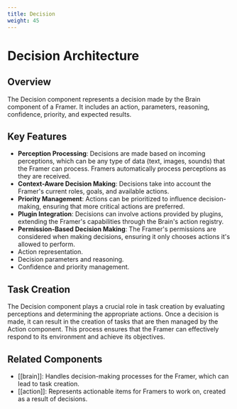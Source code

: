```yaml
---
title: Decision
weight: 45
---
```


# Decision Architecture

## Overview

The Decision component represents a decision made by the Brain component of a Framer. It includes an action, parameters, reasoning, confidence, priority, and expected results.

## Key Features

- **Perception Processing**: Decisions are made based on incoming perceptions, which can be any type of data (text, images, sounds) that the Framer can process. Framers automatically process perceptions as they are received.
- **Context-Aware Decision Making**: Decisions take into account the Framer's current roles, goals, and available actions.
- **Priority Management**: Actions can be prioritized to influence decision-making, ensuring that more critical actions are preferred.
- **Plugin Integration**: Decisions can involve actions provided by plugins, extending the Framer's capabilities through the Brain's action registry.
- **Permission-Based Decision Making**: The Framer's permissions are considered when making decisions, ensuring it only chooses actions it's allowed to perform.
- Action representation.
- Decision parameters and reasoning.
- Confidence and priority management.

## Task Creation

The Decision component plays a crucial role in task creation by evaluating perceptions and determining the appropriate actions. Once a decision is made, it can result in the creation of tasks that are then managed by the Action component. This process ensures that the Framer can effectively respond to its environment and achieve its objectives.

## Related Components

- [[brain]]: Handles decision-making processes for the Framer, which can lead to task creation.
- [[action]]: Represents actionable items for Framers to work on, created as a result of decisions.
